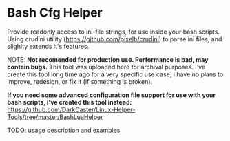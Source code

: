 # Bash Cfg Helper

Provide readonly access to ini-file strings, for use inside your bash scripts.
Using crudini utility (https://github.com/pixelb/crudini) to parse ini files, and slighlty extends it's features.

NOTE: **Not recomended for production use. Performance is bad, may contain bugs.**
This tool was uploaded here for archival purposes.
I've create this tool long time ago for a very specific use case, i have no plans to improve, redesign, or fix it (if something is broken).

**If you need some advanced configuration file support for use with your bash scripts, i've created this tool instead:**
https://github.com/DarkCaster/Linux-Helper-Tools/tree/master/BashLuaHelper

TODO: usage description and examples


